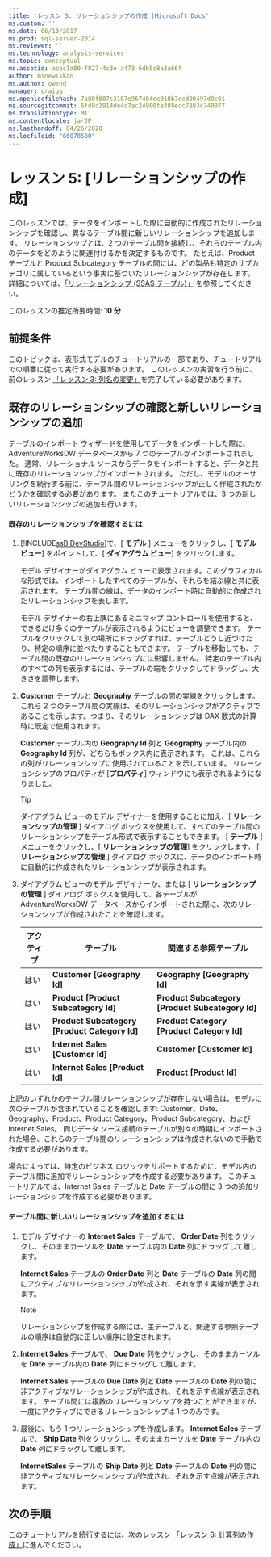```yaml
---
title: 'レッスン 5: リレーションシップの作成 |Microsoft Docs'
ms.custom: ''
ms.date: 06/13/2017
ms.prod: sql-server-2014
ms.reviewer: ''
ms.technology: analysis-services
ms.topic: conceptual
ms.assetid: abac1a00-f827-4c3e-a473-6db5c8a3a66f
author: minewiskan
ms.author: owend
manager: craigg
ms.openlocfilehash: 7a80f607c3187e967404ce018b7eed00497d9c01
ms.sourcegitcommit: 6fd8c1914de4c7ac24900fe388ecc7883c740077
ms.translationtype: MT
ms.contentlocale: ja-JP
ms.lasthandoff: 04/26/2020
ms.locfileid: "66078580"
---
```

# <a name="lesson-5-create-relationships"></a>レッスン 5: [リレーションシップの作成]
  このレッスンでは、データをインポートした際に自動的に作成されたリレーションシップを確認し、異なるテーブル間に新しいリレーションシップを追加します。 リレーションシップとは、2 つのテーブル間を接続し、それらのテーブル内のデータをどのように関連付けるかを決定するものです。 たとえば、Product テーブルと Product Subcategory テーブルの間には、どの製品も特定のサブカテゴリに属しているという事実に基づいたリレーションシップが存在します。 詳細については、[「リレーションシップ (SSAS テーブル)」](tabular-models/relationships-ssas-tabular.md) を参照してください。  
  
 このレッスンの推定所要時間: **10 分**  
  
## <a name="prerequisites"></a>前提条件  
 このトピックは、表形式モデルのチュートリアルの一部であり、チュートリアルでの順番に従って実行する必要があります。 このレッスンの実習を行う前に、前のレッスン [「レッスン 3: 列名の変更」](rename-columns.md)を完了している必要があります。  
  
## <a name="review-existing-relationships-and-add-new-relationships"></a>既存のリレーションシップの確認と新しいリレーションシップの追加  
 テーブルのインポート ウィザードを使用してデータをインポートした際に、AdventureWorksDW データベースから 7 つのテーブルがインポートされました。 通常、リレーショナル ソースからデータをインポートすると、データと共に既存のリレーションシップがインポートされます。 ただし、モデルのオーサリングを続行する前に、テーブル間のリレーションシップが正しく作成されたかどうかを確認する必要があります。 またこのチュートリアルでは、3 つの新しいリレーションシップの追加も行います。  
  
#### <a name="to-review-existing-relationships"></a>既存のリレーションシップを確認するには  
  
1.  [!INCLUDE[ssBIDevStudio](../includes/ssbidevstudio-md.md)]で、[ **モデル** ] メニューをクリックし、[ **モデル ビュー**] をポイントして、[ **ダイアグラム ビュー**] をクリックします。  
  
     モデル デザイナーがダイアグラム ビューで表示されます。このグラフィカルな形式では、インポートしたすべてのテーブルが、それらを結ぶ線と共に表示されます。 テーブル間の線は、データのインポート時に自動的に作成されたリレーションシップを表します。  
  
     モデル デザイナーの右上隅にあるミニマップ コントロールを使用すると、できるだけ多くのテーブルが表示されるようにビューを調整できます。 テーブルをクリックして別の場所にドラッグすれば、テーブルどうし近づけたり、特定の順序に並べたりすることもできます。 テーブルを移動しても、テーブル間の既存のリレーションシップには影響しません。 特定のテーブル内のすべての列を表示するには、テーブルの端をクリックしてドラッグし、大きさを調整します。  
  
2.  **Customer** テーブルと **Geography** テーブルの間の実線をクリックします。 これら 2 つのテーブル間の実線は、そのリレーションシップがアクティブであることを示します。つまり、そのリレーションシップは DAX 数式の計算時に既定で使用されます。  
  
     **Customer** テーブル内の **Geography Id** 列と **Geography** テーブル内の **Geography Id** 列が、どちらもボックス内に表示されます。 これは、これらの列がリレーションシップに使用されていることを示しています。 リレーションシップのプロパティが [**プロパティ**] ウィンドウにも表示されるようになりました。  
  
    > [!TIP]  
    >  ダイアグラム ビューのモデル デザイナーを使用することに加え、[ **リレーションシップの管理** ] ダイアログ ボックスを使用して、すべてのテーブル間のリレーションシップをテーブル形式で表示することもできます。 [ **テーブル** ] メニューをクリックし、[ **リレーションシップの管理**] をクリックします。 [ **リレーションシップの管理** ] ダイアログ ボックスに、データのインポート時に自動的に作成されたリレーションシップが表示されます。  
  
3.  ダイアグラム ビューのモデル デザイナーか、または [ **リレーションシップの管理** ] ダイアログ ボックスを使用して、各テーブルが AdventureWorksDW データベースからインポートされた際に、次のリレーションシップが作成されたことを確認します。  
  
    |アクティブ|テーブル|関連する参照テーブル|  
    |------------|-----------|--------------------------|  
    |はい|**Customer [Geography Id]**|**Geography [Geography Id]**|  
    |はい|**Product [Product Subcategory Id]**|**Product Subcategory [Product Subcategory Id]**|  
    |はい|**Product Subcategory [Product Category Id]**|**Product Category [Product Category Id]**|  
    |はい|**Internet Sales [Customer Id]**|**Customer [Customer Id]**|  
    |はい|**Internet Sales [Product Id]**|**Product [Product Id]**|  
  
 上記のいずれかのテーブル間リレーションシップが存在しない場合は、モデルに次のテーブルが含まれていることを確認します: Customer、Date、Geography、Product、Product Category、Product Subcategory、および Internet Sales。 同じデータ ソース接続のテーブルが別々の時期にインポートされた場合、これらのテーブル間のリレーションシップは作成されないので手動で作成する必要があります。  
  
 場合によっては、特定のビジネス ロジックをサポートするために、モデル内のテーブル間に追加でリレーションシップを作成する必要があります。 このチュートリアルでは、Internet Sales テーブルと Date テーブルの間に 3 つの追加リレーションシップを作成する必要があります。  
  
#### <a name="to-add-new-relationships-between-tables"></a>テーブル間に新しいリレーションシップを追加するには  
  
1.  モデル デザイナーの **Internet Sales** テーブルで、 **Order Date** 列をクリックし、そのままカーソルを **Date** テーブル内の **Date** 列にドラッグして離します。  
  
     **Internet Sales** テーブルの **Order Date** 列と **Date** テーブルの **Date** 列の間にアクティブなリレーションシップが作成され、それを示す実線が表示されます。  
  
    > [!NOTE]  
    >  リレーションシップを作成する際には、主テーブルと、関連する参照テーブルの順序は自動的に正しい順序に設定されます。  
  
2.  **Internet Sales** テーブルで、 **Due Date** 列をクリックし、そのままカーソルを **Date** テーブル内の **Date** 列にドラッグして離します。  
  
     **Internet Sales** テーブルの **Due Date** 列と **Date** テーブルの **Date** 列の間に非アクティブなリレーションシップが作成され、それを示す点線が表示されます。 テーブル間には複数のリレーションシップを持つことができますが、一度にアクティブにできるリレーションシップは 1 つのみです。  
  
3.  最後に、もう 1 つリレーションシップを作成します。 **Internet Sales** テーブルで、 **Ship Date** 列をクリックし、そのままカーソルを **Date** テーブル内の **Date** 列にドラッグして離します。  
  
     **InternetSales** テーブルの **Ship Date** 列と **Date** テーブルの **Date** 列の間に非アクティブなリレーションシップが作成され、それを示す点線が表示されます。  
  
## <a name="next-step"></a>次の手順  
 このチュートリアルを続行するには、次のレッスン [「レッスン 6: 計算列の作成」](lesson-5-create-calculated-columns.md)に進んでください。  
  
  
